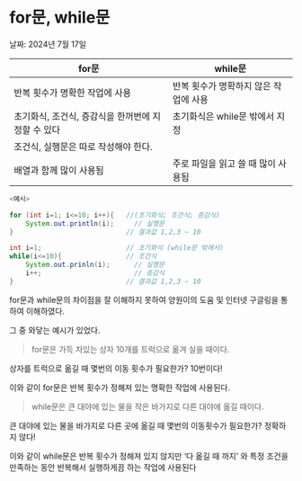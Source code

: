 # for문, while문

날짜: 2024년 7월 17일

| for문 | while문 |
| --- | --- |
| 반복 횟수가 명확한 작업에 사용 | 반복 횟수가 명확하지 않은 작업에 사용 |
| 초기화식, 조건식, 증감식을 한꺼번에 지정할 수 있다 | 초기화식은 while문 밖에서 지정
조건식, 실행문은 따로 작성해야 한다. |
| 배열과 함께 많이 사용됨 | 주로 파일을 읽고 쓸 때 많이 사용됨 |

```java
<예시>

for (int i=1; i<=10; i++){   //(초기화식; 조건식; 증감식)
	System.out.println(i);     // 실행문
}                            // 결과값 1,2,3 ~ 10

int i=1;                     // 초기화식 (while문 밖에서)
while(i<=10){                // 조건식
	System.out.prinln(i);      // 실행문
	i++;                       // 증감식
}                            // 결과값 1,2,3 ~ 10
```

for문과 while문의 차이점을 잘 이해하지 못하여 양원이의 도움 및 인터넷 구글링을 통하여 이해하였다.

그 중 와닿는 예시가 있었다.

> for문은 가득 차있는 상자 10개를 트럭으로 옮겨 실을 때이다.
> 

상자를 트럭으로 옮길 때 몇번의 이동 횟수가 필요한가? 10번이다!

이와 같이 for문은 반복 횟수가 정해져 있는 명확한 작업에 사용된다.

> while문은 큰 대야에 있는 물을 작은 바가지로 다른 대야에 옮길 때이다.
> 

큰 대야에 있는 물을 바가지로 다른 곳에 옮길 때 몇번의 이동횟수가 필요한가? 정확하지 않다!

이와 같이 while문은 반복 횟수가 정해져 있지 않지만 ‘다 옮길 때 까지’ 와 특정 조건을 만족하는 동안 반복해서 실행하게끔 하는 작업에 사용된다